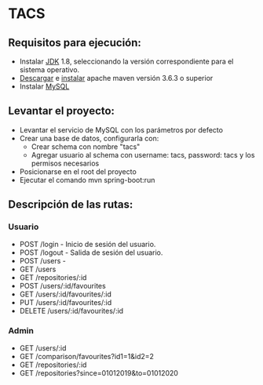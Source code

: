 # TACS

## Requisitos para ejecución:
* Instalar [JDK](https://www.oracle.com/technetwork/java/javase/downloads/jdk8-downloads-2133151.html) 1.8, seleccionando la versión correspondiente para el sistema operativo.
* [Descargar](https://maven.apache.org/download.cgi) e [instalar](https://maven.apache.org/install.html) apache maven versión 3.6.3 o superior
* Instalar [MySQL](https://dev.mysql.com/downloads/installer/)

## Levantar el proyecto:
* Levantar el servicio de MySQL con los parámetros por defecto
* Crear una base de datos, configurarla con:
    - Crear schema con nombre "tacs"
    - Agregar usuario al schema con username: tacs, password: tacs y los permisos necesarios
* Posicionarse en el root del proyecto
* Ejecutar el comando mvn spring-boot:run

## Descripción de las rutas:
### Usuario
* POST    /login - Inicio de sesión del usuario.
* POST    /logout - Salida de sesión del usuario.
* POST    /users - 
* GET     /users
* GET     /repositories/:id
* POST    /users/:id/favourites
* GET     /users/:id/favourites/:id
* PUT     /users/:id/favourites/:id
* DELETE  /users/:id/favourites/:id

### Admin
* GET	/users/:id
* GET /comparison/favourites?id1=1&id2=2
* GET	/repositories/:id
* GET	/repositories?since=01012019&to=01012020
